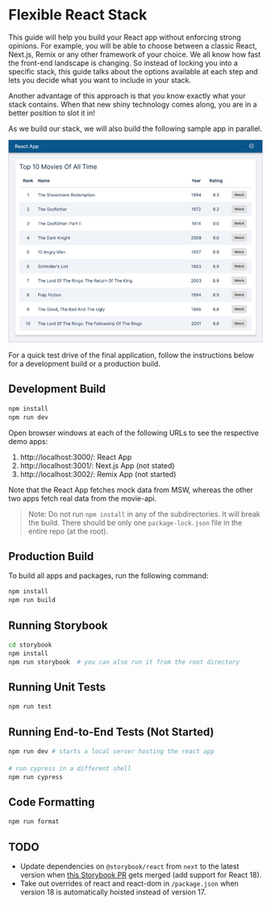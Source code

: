 # Flexible React Stack

This guide will help you build your React app without enforcing strong opinions.
For example, you will be able to choose between a classic React, Next.js, Remix
or any other framework of your choice. We all know how fast the front-end
landscape is changing. So instead of locking you into a specific stack, this
guide talks about the options available at each step and lets you decide what
you want to include in your stack.

Another advantage of this approach is that you know exactly what your stack
contains. When that new shiny technology comes along, you are in a better
position to slot it in!

As we build our stack, we will also build the following sample app in parallel.

![screenshot](assets/screenshot.png)

For a quick test drive of the final application, follow the instructions below
for a development build or a production build.

## Development Build

```bash
npm install
npm run dev
```

Open browser windows at each of the following URLs to see the respective demo
apps:

1. http://localhost:3000/: React App
2. http://localhost:3001/: Next.js App (not stated)
3. http://localhost:3002/: Remix App (not started)

Note that the React App fetches mock data from MSW, whereas the other two apps
fetch real data from the movie-api.

> Note: Do not run `npm install` in any of the subdirectories. It will break the
> build. There should be only one `package-lock.json` file in the entire repo
> (at the root).

## Production Build

To build all apps and packages, run the following command:

```bash
npm install
npm run build
```

## Running Storybook

```bash
cd storybook
npm install
npm run storybook  # you can also run it from the root directory
```

## Running Unit Tests

```bash
npm run test
```

## Running End-to-End Tests (Not Started)

```sh
npm run dev # starts a local server hosting the react app

# run cypress in a different shell
npm run cypress
```

## Code Formatting

```sh
npm run format
```

## TODO

- Update dependencies on `@storybook/react` from `next` to the latest version
  when [this Storybook PR](https://github.com/storybookjs/storybook/pull/17215)
  gets merged (add support for React 18).
- Take out overrides of react and react-dom in `/package.json` when version 18
  is automatically hoisted instead of version 17.
